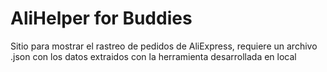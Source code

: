 # AliHelper for Buddies
 Sitio para mostrar el rastreo de pedidos de AliExpress, requiere un archivo .json con los datos extraidos con la herramienta desarrollada en local
